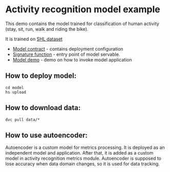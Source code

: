 # Activity recognition model example

This demo contains the model trained for classification of human activity (stay, sit, run, walk and riding the bike).

It is trained on [SHL dataset](http://www.shl-dataset.org)

- [Model contract](model/serving.yaml) - contains deployment configuration
- [Signature function](model/src/func_main.py) - entry point of model servable.
- [Model demo](demo/AR_demo.ipynb) - demo on how to invoke model application

## How to deploy model:

```commandline
cd model
hs upload
```

## How to download data:
```commandline
dvc pull data/*
```

## How to use autoencoder:
Autoencoder is a custom model for metrics processing. It is deployed as an independent model and application. After that, it is added as a custom model in activity recognition metrics module. Autoencoder is supposed to lose accuracy when data domain changes, so it is used for data tracking.
